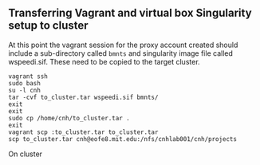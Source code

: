 ## Transferring Vagrant and virtual box Singularity setup to cluster

At this point the vagrant session for the proxy account created should include a sub-directory called `bmnts` and 
singularity image file called wspeedi.sif. These need to be copied to the target cluster.

```
vagrant ssh
sudo bash
su -l cnh
tar -cvf to_cluster.tar wspeedi.sif bmnts/
exit
exit
sudo cp /home/cnh/to_cluster.tar .
exit
vagrant scp :to_cluster.tar to_cluster.tar
scp to_cluster.tar cnh@eofe8.mit.edu:/nfs/cnhlab001/cnh/projects
```

On cluster
```
```

